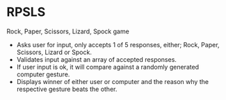 # RPSLS
Rock, Paper, Scissors, Lizard, Spock game

* Asks user for input, only accepts 1 of 5 responses, either; Rock, Paper, Scissors, Lizard or Spock.
* Validates input against an array of accepted responses.
* If user input is ok, it will compare against a randomly generated computer gesture.
* Displays winner of either user or computer and the reason why the respective gesture beats the other. 
